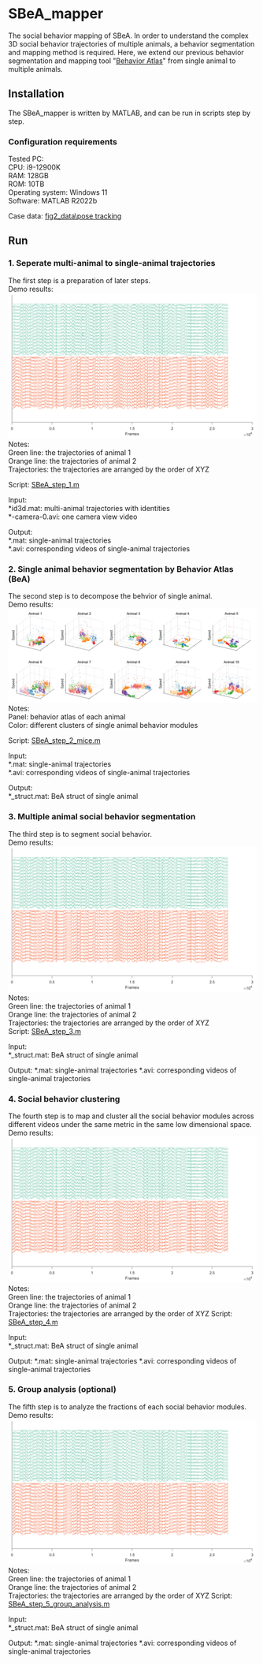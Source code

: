 # SBeA_mapper
The social behavior mapping of SBeA. In order to understand the complex 3D social behavior trajectories of multiple animals, a behavior segmentation and mapping method is required. Here, we extend our previous behavior segmentation and mapping tool "[Behavior Atlas](https://behavioratlas.tech/)" from single animal to multiple animals.
## Installation  
The SBeA_mapper is written by MATLAB, and can be run in scripts step by step.
### Configuration requirements
Tested PC:  
CPU: i9-12900K  
RAM: 128GB  
ROM: 10TB  
Operating system: Windows 11  
Software: MATLAB R2022b

Case data: [fig2_data\pose tracking](https://figshare.com/projects/Social_behavior_atlas/162718) 
## Run
### 1. Seperate multi-animal to single-animal trajectories  
The first step is a preparation of later steps.  
Demo results:  
![image](https://github.com/YNCris/SBeA_release/blob/main/demo/demo_step1.png)  
Notes:  
Green line: the trajectories of animal 1  
Orange line: the trajectories of animal 2  
Trajectories: the trajectories are arranged by the order of XYZ
  
Script: [SBeA_step_1.m](https://github.com/YNCris/SBeA_release/blob/main/SBeA_mapper/SBeA_step_1.m)  
  
Input:  
*id3d.mat: multi-animal trajectories with identities  
*-camera-0.avi: one camera view video  
  
Output:  
*.mat: single-animal trajectories  
*.avi: corresponding videos of single-animal trajectories  

### 2. Single animal behavior segmentation by Behavior Atlas (BeA)  
The second step is to decompose the behvior of single animal.  
Demo results:  
![image](https://github.com/YNCris/SBeA_release/blob/main/demo/demo_step2.png)  
Notes:  
Panel: behavior atlas of each animal  
Color: different clusters of single animal behavior modules

Script: [SBeA_step_2_mice.m](https://github.com/YNCris/SBeA_release/blob/main/SBeA_mapper/SBeA_step_2_mice.m)  
  
Input:  
*.mat: single-animal trajectories  
*.avi: corresponding videos of single-animal trajectories  
  
Output:  
*_struct.mat:  BeA struct of single animal
 
### 3. Multiple animal social behavior segmentation
The third step is to segment social behavior.  
Demo results:  
![image](https://github.com/YNCris/SBeA_release/blob/main/demo/demo_step1.png)  
Notes:  
Green line: the trajectories of animal 1  
Orange line: the trajectories of animal 2  
Trajectories: the trajectories are arranged by the order of XYZ  
Script: [SBeA_step_3.m](https://github.com/YNCris/SBeA_release/blob/main/SBeA_mapper/SBeA_step_3.m)  
  
Input:  
*_struct.mat:  BeA struct of single animal
  
Output:
*.mat: single-animal trajectories
*.avi: corresponding videos of single-animal trajectories  

### 4. Social behavior clustering
The fourth step is to map and cluster all the social behavior modules across different videos under the same metric in the same low dimensional space.  
Demo results:  
![image](https://github.com/YNCris/SBeA_release/blob/main/demo/demo_step1.png)  
Notes:  
Green line: the trajectories of animal 1  
Orange line: the trajectories of animal 2  
Trajectories: the trajectories are arranged by the order of XYZ
Script: [SBeA_step_4.m](https://github.com/YNCris/SBeA_release/blob/main/SBeA_mapper/SBeA_step_4.m)  
  
Input:  
*_struct.mat:  BeA struct of single animal
  
Output:
*.mat: single-animal trajectories
*.avi: corresponding videos of single-animal trajectories  
### 5. Group analysis (optional)
The fifth step is to analyze the fractions of each social behavior modules.  
Demo results:  
![image](https://github.com/YNCris/SBeA_release/blob/main/demo/demo_step1.png)  
Notes:  
Green line: the trajectories of animal 1  
Orange line: the trajectories of animal 2  
Trajectories: the trajectories are arranged by the order of XYZ
Script: [SBeA_step_5_group_analysis.m](https://github.com/YNCris/SBeA_release/blob/main/SBeA_mapper/SBeA_step_5_group_analysis.m)  
  
Input:  
*_struct.mat:  BeA struct of single animal
  
Output:
*.mat: single-animal trajectories
*.avi: corresponding videos of single-animal trajectories  

 